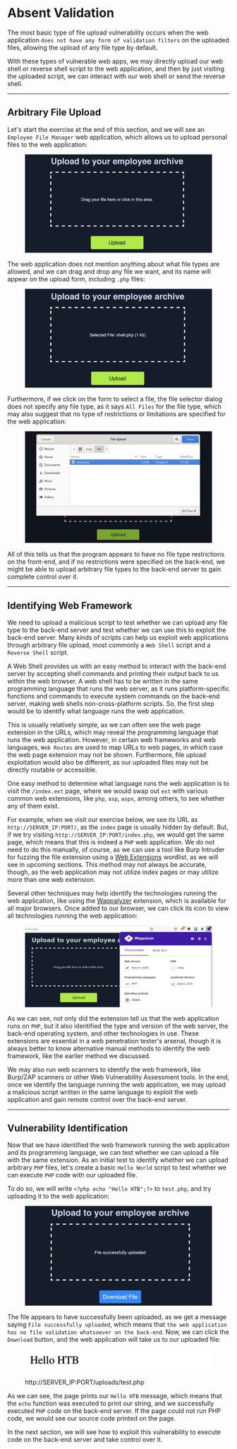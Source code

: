 # Absent Validation

The most basic type of file upload vulnerability occurs when the web application `does not have any form of validation filters` on the uploaded files, allowing the upload of any file type by default.

With these types of vulnerable web apps, we may directly upload our web shell or reverse shell script to the web application, and then by just visiting the uploaded script, we can interact with our web shell or send the reverse shell.

***

## Arbitrary File Upload

Let's start the exercise at the end of this section, and we will see an `Employee File Manager` web application, which allows us to upload personal files to the web application:

<figure><img src="../../../../.gitbook/assets/image (2) (1) (1) (1) (1) (1) (1) (1) (1) (1) (1) (1) (1) (1) (1) (1) (1) (1) (1) (1) (1) (1) (1) (1) (1).png" alt=""><figcaption></figcaption></figure>

The web application does not mention anything about what file types are allowed, and we can drag and drop any file we want, and its name will appear on the upload form, including `.php` files:

<figure><img src="../../../../.gitbook/assets/image (1) (1) (1) (1) (1) (1) (1) (1) (1) (1) (1) (1) (1) (1) (1) (1) (1) (1) (1) (1) (1) (1) (1) (1) (1) (1) (1) (1) (1) (1) (1).png" alt=""><figcaption></figcaption></figure>

Furthermore, if we click on the form to select a file, the file selector dialog does not specify any file type, as it says `All Files` for the file type, which may also suggest that no type of restrictions or limitations are specified for the web application:

<figure><img src="../../../../.gitbook/assets/image (2) (1) (1) (1) (1) (1) (1) (1) (1) (1) (1) (1) (1) (1) (1) (1) (1) (1) (1) (1) (1) (1) (1) (1) (1) (1).png" alt=""><figcaption></figcaption></figure>

All of this tells us that the program appears to have no file type restrictions on the front-end, and if no restrictions were specified on the back-end, we might be able to upload arbitrary file types to the back-end server to gain complete control over it.

***

## Identifying Web Framework

We need to upload a malicious script to test whether we can upload any file type to the back-end server and test whether we can use this to exploit the back-end server. Many kinds of scripts can help us exploit web applications through arbitrary file upload, most commonly a `Web Shell` script and a `Reverse Shell` script.

A Web Shell provides us with an easy method to interact with the back-end server by accepting shell commands and printing their output back to us within the web browser. A web shell has to be written in the same programming language that runs the web server, as it runs platform-specific functions and commands to execute system commands on the back-end server, making web shells non-cross-platform scripts. So, the first step would be to identify what language runs the web application.

This is usually relatively simple, as we can often see the web page extension in the URLs, which may reveal the programming language that runs the web application. However, in certain web frameworks and web languages, `Web Routes` are used to map URLs to web pages, in which case the web page extension may not be shown. Furthermore, file upload exploitation would also be different, as our uploaded files may not be directly routable or accessible.

One easy method to determine what language runs the web application is to visit the `/index.ext` page, where we would swap out `ext` with various common web extensions, like `php`, `asp`, `aspx`, among others, to see whether any of them exist.

For example, when we visit our exercise below, we see its URL as `http://SERVER_IP:PORT/`, as the `index` page is usually hidden by default. But, if we try visiting `http://SERVER_IP:PORT/index.php`, we would get the same page, which means that this is indeed a `PHP` web application. We do not need to do this manually, of course, as we can use a tool like Burp Intruder for fuzzing the file extension using a [Web Extensions](https://github.com/danielmiessler/SecLists/blob/master/Discovery/Web-Content/web-extensions.txt) wordlist, as we will see in upcoming sections. This method may not always be accurate, though, as the web application may not utilize index pages or may utilize more than one web extension.

Several other techniques may help identify the technologies running the web application, like using the [Wappalyzer](https://www.wappalyzer.com/) extension, which is available for all major browsers. Once added to our browser, we can click its icon to view all technologies running the web application:

<figure><img src="../../../../.gitbook/assets/image (3) (1) (1) (1) (1) (1) (1) (1) (1) (1) (1) (1) (1) (1) (1) (1) (1) (1) (1).png" alt=""><figcaption></figcaption></figure>

As we can see, not only did the extension tell us that the web application runs on `PHP`, but it also identified the type and version of the web server, the back-end operating system, and other technologies in use. These extensions are essential in a web penetration tester's arsenal, though it is always better to know alternative manual methods to identify the web framework, like the earlier method we discussed.

We may also run web scanners to identify the web framework, like Burp/ZAP scanners or other Web Vulnerability Assessment tools. In the end, once we identify the language running the web application, we may upload a malicious script written in the same language to exploit the web application and gain remote control over the back-end server.

***

## Vulnerability Identification

Now that we have identified the web framework running the web application and its programming language, we can test whether we can upload a file with the same extension. As an initial test to identify whether we can upload arbitrary `PHP` files, let's create a basic `Hello World` script to test whether we can execute `PHP` code with our uploaded file.

To do so, we will write `<?php echo "Hello HTB";?>` to `test.php`, and try uploading it to the web application:

<figure><img src="../../../../.gitbook/assets/image (4) (1) (1) (1) (1) (1) (1) (1) (1) (1) (1) (1) (1) (1) (1).png" alt=""><figcaption></figcaption></figure>

The file appears to have successfully been uploaded, as we get a message saying `File successfully uploaded`, which means that `the web application has no file validation whatsoever on the back-end`. Now, we can click the `Download` button, and the web application will take us to our uploaded file:

<figure><img src="../../../../.gitbook/assets/image (300).png" alt=""><figcaption><p>http://SERVER_IP:PORT/uploads/test.php</p></figcaption></figure>

As we can see, the page prints our `Hello HTB` message, which means that the `echo` function was executed to print our string, and we successfully executed `PHP` code on the back-end server. If the page could not run PHP code, we would see our source code printed on the page.

In the next section, we will see how to exploit this vulnerability to execute code on the back-end server and take control over it.
